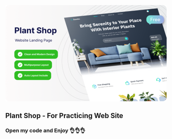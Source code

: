 ![alt text](img/Cover.png)

## Plant Shop - For Practicing Web Site 

### Open my code and Enjoy 👌👌👌